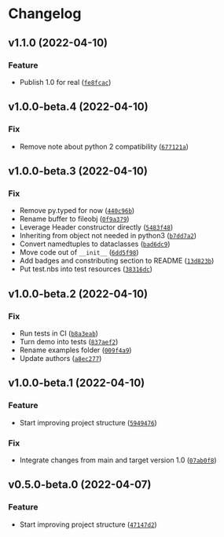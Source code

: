 # Changelog

<!--next-version-placeholder-->

## v1.1.0 (2022-04-10)
### Feature
* Publish 1.0 for real ([`fe8fcac`](https://github.com/OpenNBS/pynbs/commit/fe8fcac4397593d65a9109300e20784863fe32e5))

## v1.0.0-beta.4 (2022-04-10)
### Fix
* Remove note about python 2 compatibility ([`677121a`](https://github.com/OpenNBS/pynbs/commit/677121a6ab086976261dc1031bc83d6175564fca))

## v1.0.0-beta.3 (2022-04-10)
### Fix
* Remove py.typed for now ([`440c96b`](https://github.com/OpenNBS/pynbs/commit/440c96b6152d73b9c03f809ccd1615b723d9345b))
* Rename buffer to fileobj ([`0f9a379`](https://github.com/OpenNBS/pynbs/commit/0f9a37913acbdc9b7471966d330312cb90d9664c))
* Leverage Header constructor directly ([`5483f48`](https://github.com/OpenNBS/pynbs/commit/5483f48085aa991dd697731a036cbbf0a2982bfd))
* Inheriting from object not needed in python3 ([`b7dd7a2`](https://github.com/OpenNBS/pynbs/commit/b7dd7a27b63a89acbc004c38ea5af67a2756962c))
* Convert namedtuples to dataclasses ([`bad6dc9`](https://github.com/OpenNBS/pynbs/commit/bad6dc90c8f1ca951575d97f9487ed59d6794431))
* Move code out of `__init__` ([`6dd5f98`](https://github.com/OpenNBS/pynbs/commit/6dd5f98362af823d9fc74776edd243b50aea32c8))
* Add badges and constributing section to README ([`13d823b`](https://github.com/OpenNBS/pynbs/commit/13d823b66d4bb1175b00fbbd22383173e3ba9eb6))
* Put test.nbs into test resources ([`38316dc`](https://github.com/OpenNBS/pynbs/commit/38316dc4a4eb76d8edd394b780a2eb1dc60b6d35))

## v1.0.0-beta.2 (2022-04-10)
### Fix
* Run tests in CI ([`b8a3eab`](https://github.com/OpenNBS/pynbs/commit/b8a3eabc4891bfba496e199942c07392b153b549))
* Turn demo into tests ([`837aef2`](https://github.com/OpenNBS/pynbs/commit/837aef2053bc433b4c26edb1804151332f8ea244))
* Rename examples folder ([`009f4a9`](https://github.com/OpenNBS/pynbs/commit/009f4a9efb91c5b7c7a3e9c8c69b617a8d6f64cf))
* Update authors ([`a8ec277`](https://github.com/OpenNBS/pynbs/commit/a8ec277e5f5c8a3d01add12fe92c6babb3c2e566))

## v1.0.0-beta.1 (2022-04-10)
### Feature
* Start improving project structure ([`5949476`](https://github.com/OpenNBS/pynbs/commit/5949476596f8cc3ba22e366c40c0e54b570dea5b))

### Fix
* Integrate changes from main and target version 1.0 ([`07ab0f8`](https://github.com/OpenNBS/pynbs/commit/07ab0f887bbd2fd820118e4d4b6945ecbbeb3c80))

## v0.5.0-beta.0 (2022-04-07)
### Feature
* Start improving project structure ([`47147d2`](https://github.com/OpenNBS/pynbs/commit/47147d25079cac7084663b71fc285a5b11629173))
